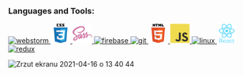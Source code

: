 
<h3 align="left" color:"gray">Languages and Tools:</h3>
<p align="left"> <a href="https://www.jetbrains.com/webstorm/" target="_blank"> <img src="https://upload.wikimedia.org/wikipedia/commons/thumb/7/71/WebStorm_Icon.png/1024px-WebStorm_Icon.png" alt="webstorm" width="40" height="40"/> </a><a href="https://www.w3schools.com/css/" target="_blank"> <img src="https://raw.githubusercontent.com/devicons/devicon/master/icons/css3/css3-original-wordmark.svg" alt="css3" width="40" height="40"/> </a> <a href="https://sass-lang.com" target="_blank"> <img src="https://raw.githubusercontent.com/devicons/devicon/master/icons/sass/sass-original.svg" alt="sass" width="40" height="40"/> </a>  <a href="https://firebase.google.com/" target="_blank"> <img src="https://www.vectorlogo.zone/logos/firebase/firebase-icon.svg" alt="firebase" width="40" height="40"/> </a> <a href="https://git-scm.com/" target="_blank"> <img src="https://www.vectorlogo.zone/logos/git-scm/git-scm-icon.svg" alt="git" width="40" height="40"/> </a> <a href="https://www.w3.org/html/" target="_blank"> <img src="https://raw.githubusercontent.com/devicons/devicon/master/icons/html5/html5-original-wordmark.svg" alt="html5" width="40" height="40"/> </a> <a href="https://developer.mozilla.org/en-US/docs/Web/JavaScript" target="_blank"> <img src="https://raw.githubusercontent.com/devicons/devicon/master/icons/javascript/javascript-original.svg" alt="javascript" width="40" height="40"/> </a> <a href="https://www.adobe.com/pl/products/photoshop.html?mv=search&sdid=LZ32SYVR&ef_id=Cj0KCQjw6-SDBhCMARIsAGbI7Ugehg8WYln-iZYLY83o_KbEx_KVUZaa2swts6L7b4Yaf6xkReECeh8aArBPEALw_wcB:G:s&s_kwcid=AL!3085!3!442252458636!e!!g!!photoshop!1471239101!57370854392&gclid=Cj0KCQjw6-SDBhCMARIsAGbI7Ugehg8WYln-iZYLY83o_KbEx_KVUZaa2swts6L7b4Yaf6xkReECeh8aArBPEALw_wcB" target="_blank"> <img src="https://www.adobe.com/content/dam/cc/us/en/creativecloud/max2020/mnemonics/photoshop.svg" alt="linux" width="40" height="40"/> </a> <a href="https://reactjs.org/" target="_blank"> <img src="https://raw.githubusercontent.com/devicons/devicon/master/icons/react/react-original-wordmark.svg" alt="react" width="40" height="40"/> </a> <a href="https://redux.js.org" target="_blank"> <img src="https://redux.js.org/img/redux.svg" alt="redux" width="40" height="40"/> </a>
</p>


<img width="1270" alt="Zrzut ekranu 2021-04-16 o 13 40 44" src="https://user-images.githubusercontent.com/74543960/115019420-7b515c00-9eb9-11eb-9a1c-a287cbdde3b5.png">


<!--
**konradgauza/konradgauza** is a ✨ _special_ ✨ repository because its `README.md` (this file) appears on your GitHub profile.

Here are some ideas to get you started:

- 🔭 I’m currently working on ...
- 🌱 I’m currently learning ...
- 👯 I’m looking to collaborate on ...
- 🤔 I’m looking for help with ...
- 💬 Ask me about ...
- 📫 How to reach me: ...
- 😄 Pronouns: ...
- ⚡ Fun fact: ...
-->
